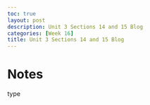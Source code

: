 ```yaml
---
toc: true
layout: post
description: Unit 3 Sections 14 and 15 Blog
categories: [Week 16]
title: Unit 3 Sections 14 and 15 Blog
---
```


# Notes
type
